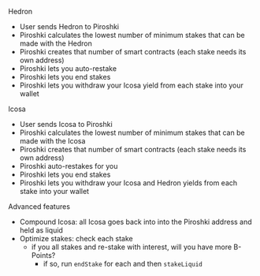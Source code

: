 Hedron

- User sends Hedron to Piroshki
- Piroshki calculates the lowest number of minimum stakes that can be made with the Hedron
- Piroshki creates that number of smart contracts (each stake needs its own address)
- Piroshki lets you auto-restake
- Piroshki lets you end stakes
- Piroshki lets you withdraw your Icosa yield from each stake into your wallet

Icosa

- User sends Icosa to Piroshki
- Piroshki calculates the lowest number of minimum stakes that can be made with the Icosa
- Piroshki creates that number of smart contracts (each stake needs its own address)
- Piroshki auto-restakes for you
- Piroshki lets you end stakes
- Piroshki lets you withdraw your Icosa and Hedron yields from each stake into your wallet

Advanced features

- Compound Icosa: all Icosa goes back into into the Piroshki address and held as liquid
- Optimize stakes: check each stake
  - if you all stakes and re-stake with interest, will you have more B-Points?
    - if so, run `endStake` for each and then `stakeLiquid`
